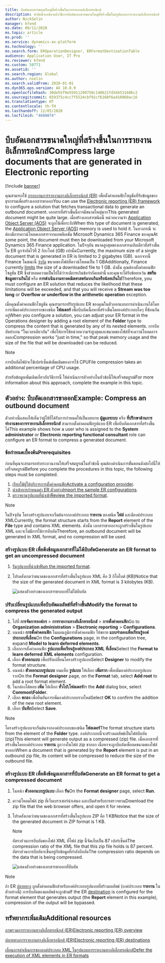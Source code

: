 ```yaml
---
title: บีบอัดเอกสารขนาดใหญ่ที่สร้างขึ้นในการรายงานอิเล็กทรอนิกส์
description: หัวข้อนี้จะอธิบายถึงวิธีการบีบอัดเอกสารขนาดใหญ่ที่สร้างขึ้นโดยรูปแบบการรายงานอิเล็กทรอนิกส์ (ER)
author: NickSelin
manager: kfend
ms.date: 09/11/2020
ms.topic: article
ms.prod: ''
ms.service: dynamics-ax-platform
ms.technology: ''
ms.search.form: EROperationDesigner, ERFormatDestinationTable
audience: Application User, IT Pro
ms.reviewer: kfend
ms.custom: 58771
ms.assetid: ''
ms.search.region: Global
ms.author: nselin
ms.search.validFrom: 2020-01-01
ms.dyn365.ops.version: AX 10.0.9
ms.openlocfilehash: 30de55f9e55911290750c148621fd3d4531686c2
ms.sourcegitcommit: 659375c4cc7f5524cbf91cf6160f6a410960ac16
ms.translationtype: HT
ms.contentlocale: th-TH
ms.lasthandoff: 12/05/2020
ms.locfileid: "4680874"
---
```

# <a name="compress-large-documents-that-are-generated-in-electronic-reporting"></a><span data-ttu-id="2b5db-103">บีบอัดเอกสารขนาดใหญ่ที่สร้างขึ้นในการรายงานอิเล็กทรอนิกส์</span><span class="sxs-lookup"><span data-stu-id="2b5db-103">Compress large documents that are generated in Electronic reporting</span></span> 

[!include [banner](../includes/banner.md)]

<span data-ttu-id="2b5db-104">คุณสามารถใช้ [กรอบงานการรายงานทางอิเล็กทรอนิกส์ (ER)](general-electronic-reporting.md) เพื่อตั้งค่าคอนฟิกโซลูชันที่รับข้อมูลของธุรกรรมเพื่อสร้างเอกสารขาออก</span><span class="sxs-lookup"><span data-stu-id="2b5db-104">You can use the [Electronic reporting (ER) framework](general-electronic-reporting.md) to configure a solution that fetches transactional data to generate an outbound document.</span></span> <span data-ttu-id="2b5db-105">เอกสารที่สร้างขึ้นนี้อาจมีขนาดใหญ่มาก</span><span class="sxs-lookup"><span data-stu-id="2b5db-105">This generated document might be quite large.</span></span> <span data-ttu-id="2b5db-106">เมื่อสร้างเอกสารชนิดนี้ หน่วยความจำ [Application Object Server (AOS)](https://docs.microsoft.com/dynamics365/fin-ops-core/dev-itpro/dev-tools/access-instances#location-of-packages-source-code-and-other-aos-configurations) จะถูกใช้เพื่อระงับ</span><span class="sxs-lookup"><span data-stu-id="2b5db-106">When this type of document is generated, the [Application Object Server (AOS)](https://docs.microsoft.com/dynamics365/fin-ops-core/dev-itpro/dev-tools/access-instances#location-of-packages-source-code-and-other-aos-configurations) memory is used to hold it.</span></span> <span data-ttu-id="2b5db-107">ในบางกรณี จะต้องมีการดาวน์โหลดเอกสารจากแอพลิเคชัน Microsoft Dynamics 365 Finance ของคุณ</span><span class="sxs-lookup"><span data-stu-id="2b5db-107">At some point, the document must then be downloaded from your Microsoft Dynamics 365 Finance application.</span></span> <span data-ttu-id="2b5db-108">ในปัจจุบัน ขนาดสูงสุดของเอกสารฉบับเดียวที่สร้างขึ้นใน ER ถูกจำกัดไว้ที่ 2 กิกะไบต์ (GB) เท่านั้น</span><span class="sxs-lookup"><span data-stu-id="2b5db-108">Currently, the maximum size of a single document that is generated in ER is limited to 2 gigabytes (GB).</span></span> <span data-ttu-id="2b5db-109">นอกจากนี้ Finance ในขณะนี้ [จำกัด](https://fix.lcs.dynamics.com/Issue/Details?bugId=489291) ขนาดของไฟล์ที่ดาวน์โหลดเป็น 1 GB</span><span class="sxs-lookup"><span data-stu-id="2b5db-109">Additionally, Finance currently [limits](https://fix.lcs.dynamics.com/Issue/Details?bugId=489291) the size of a downloaded file to 1 GB.</span></span> <span data-ttu-id="2b5db-110">ดังนั้น คุณต้องตั้งค่าคอนฟิกโซลูชัน ER ซึ่งช่วยลดความเป็นไปได้ว่าจะมีการเกินข้อจำกัดเหล่านี้ และคุณจะได้รับข้อยกเว้น **สตรีมข้อมูลยาวเกินไป** หรือ **การดำเนินงานทางคณิตศาสตร์มากเกินหรือน้อยเกินไป**</span><span class="sxs-lookup"><span data-stu-id="2b5db-110">Therefore, you must configure an ER solution that reduces the likelihood that these limitations will be exceeded, and that you will receive a **Stream was too long** or **Overflow or underflow in the arithmetic operation** exception.</span></span>

<span data-ttu-id="2b5db-111">เมื่อคุณตั้งค่าคอนฟิกโซลูชัน คุณสามารถปรับรูปแบบ ER ของคุณในตัวออกแบบการดำเนินงานได้โดยการเพิ่มองค์ประกอบรากของชนิด **โฟลเดอร์** เพื่อบีบอัดเนื้อหาที่สร้างขึ้นโดยองค์ประกอบใดๆ ที่ซ้อนกันอยู่</span><span class="sxs-lookup"><span data-stu-id="2b5db-111">When you configure a solution, you can adjust your ER format in the Operations designer by adding a root element of the **Folder** type to compress the content that is generated by any of its nested elements.</span></span> <span data-ttu-id="2b5db-112">การบีบอัดทำงาน "ในเวลาเดียวกัน" เพื่อให้การใช้หน่วยความจำสูงสุดและขนาดของไฟล์ที่จะดาวน์โหลดอาจลดลง</span><span class="sxs-lookup"><span data-stu-id="2b5db-112">Compression works "just in time," so that peak memory usage and the size of the file that will be downloaded can be reduced.</span></span>

> [!NOTE]
> <span data-ttu-id="2b5db-113">การบีบอัดไฟล์จะใช้เปอร์เซ็นต์เพิ่มเติมของการใช้ CPU</span><span class="sxs-lookup"><span data-stu-id="2b5db-113">File compression takes an additional percentage of CPU usage.</span></span>

<span data-ttu-id="2b5db-114">สำหรับข้อมูลเพิ่มเติมเกี่ยวกับวิธีการนี้ ให้ดำเนินการตัวอย่างในหัวข้อนี้ให้เสร็จสมบูรณ์</span><span class="sxs-lookup"><span data-stu-id="2b5db-114">For more information about this approach, complete the example in this topic.</span></span>

## <a name="example-compress-an-outbound-document"></a><span data-ttu-id="2b5db-115">ตัวอย่าง: บีบอัดเอกสารขาออก</span><span class="sxs-lookup"><span data-stu-id="2b5db-115">Example: Compress an outbound document</span></span>

<span data-ttu-id="2b5db-116">ตัวอย่างนี้แสดงให้เห็นว่าผู้ใช้ที่ได้รับการกำหนดให้เป็นบทบาท **ผู้ดูแลระบบ** หรือ **ที่ปรึกษาด้านการทำงานของการรายงานอิเล็กทรอนิกส์** สามารถตั้งค่าคอนฟิกรูปแบบ ER เพื่อบีบอัดเอกสารที่สร้างขึ้นได้</span><span class="sxs-lookup"><span data-stu-id="2b5db-116">This example shows how a user who is assigned to the **System administrator** or **Electronic reporting functional consultant** role can configure an ER format to compress a generated document.</span></span>

### <a name="prerequisites"></a><span data-ttu-id="2b5db-117">ข้อกำหนดเบื้องต้น</span><span class="sxs-lookup"><span data-stu-id="2b5db-117">Prerequisites</span></span>

<span data-ttu-id="2b5db-118">ก่อนที่คุณจะสามารถทำกระบวนงานให้เสร็จสมบูรณ์ในหัวข้อนี้ คุณต้องดำเนินการขั้นตอนดังต่อไปนี้ให้เสร็จสมบูรณ์</span><span class="sxs-lookup"><span data-stu-id="2b5db-118">Before you complete the procedures in this topic, the following steps must be completed.</span></span>

1. <span data-ttu-id="2b5db-119">[เรียกใช้ผู้ให้บริการการตั้งค่าคอนฟิก](er-defer-xml-element.md#activate-a-configuration-provider)</span><span class="sxs-lookup"><span data-stu-id="2b5db-119">[Activate a configuration provider](er-defer-xml-element.md#activate-a-configuration-provider).</span></span>
2. <span data-ttu-id="2b5db-120">[นำเข้าการกำหนดค่า ER ตัวอย่าง](er-defer-xml-element.md#import-the-sample-er-configurations)</span><span class="sxs-lookup"><span data-stu-id="2b5db-120">[Import the sample ER configurations](er-defer-xml-element.md#import-the-sample-er-configurations).</span></span>
3. <span data-ttu-id="2b5db-121">[ตรวจทานรูปแบบที่นำเข้า](er-defer-xml-element.md#review-the-imported-format)</span><span class="sxs-lookup"><span data-stu-id="2b5db-121">[Review the imported format](er-defer-xml-element.md#review-the-imported-format).</span></span>

> [!NOTE]
> <span data-ttu-id="2b5db-122">ในปัจจุบัน โครงสร้างรูปแบบจะเริ่มต้นจากองค์ประกอบ **รายงาน** ของชนิด **ไฟล์** และมีองค์ประกอบ XML</span><span class="sxs-lookup"><span data-stu-id="2b5db-122">Currently, the format structure starts from the **Report** element of the **File** type and contains XML elements.</span></span> <span data-ttu-id="2b5db-123">ดังนั้น เอกสารขาออกจะถูกสร้างขึ้นในรูปแบบ XML และจะไม่มีการใช้การบีบอัด</span><span class="sxs-lookup"><span data-stu-id="2b5db-123">Therefore, an outbound document will be generated in XML format, and no compression will be used.</span></span>

### <a name="generate-an-er-format-to-get-an-uncompressed-document"></a><span data-ttu-id="2b5db-124">สร้างรูปแบบ ER เพื่อดึงข้อมูลเอกสารที่ไม่ได้บีบอัด</span><span class="sxs-lookup"><span data-stu-id="2b5db-124">Generate an ER format to get an uncompressed document</span></span>

1. <span data-ttu-id="2b5db-125">[รันรูปแบบที่นำเข้า](er-defer-xml-element.md#run-the-imported-format)</span><span class="sxs-lookup"><span data-stu-id="2b5db-125">[Run the imported format](er-defer-xml-element.md#run-the-imported-format).</span></span>
2. <span data-ttu-id="2b5db-126">โปรดสังเกตว่าขนาดของเอกสารที่สร้างขึ้นในรูปแบบ XML คือ 3 กิโลไบต์ (KB)</span><span class="sxs-lookup"><span data-stu-id="2b5db-126">Notice that the size of the generated document in XML format is 3 kilobytes (KB).</span></span>

    ![แสดงตัวอย่างของเอกสารขาออกที่ไม่ได้บีบอัด](./media/er-compress-outbound-files1.png)

### <a name="modify-the-format-to-compress-the-generated-output"></a><span data-ttu-id="2b5db-128">ปรับเปลี่ยนรูปแบบเพื่อบีบอัดผลลัพธ์ที่สร้างขึ้น</span><span class="sxs-lookup"><span data-stu-id="2b5db-128">Modify the format to compress the generated output</span></span>

1. <span data-ttu-id="2b5db-129">ไปที่ **การจัดการองค์กร** \> **การรายงานทางอิเล็กทรอนิกส์** \> **การตั้งค่าคอนฟิก**</span><span class="sxs-lookup"><span data-stu-id="2b5db-129">Go to **Organization administration** \> **Electronic reporting** \> **Configurations**.</span></span>
2. <span data-ttu-id="2b5db-130">บนหน้า **การตั้งค่าคอนฟิก** ในแผนภูมิการตั้งค่าคอนฟิก ให้ขยาย **แบบจำลองเพื่อเรียนรู้องค์ประกอบที่เลื่อน**</span><span class="sxs-lookup"><span data-stu-id="2b5db-130">On the **Configurations** page, in the configuration tree, expand **Model to learn deferred elements**.</span></span>
3. <span data-ttu-id="2b5db-131">เลือกการตั้งค่าคอนฟิก **รูปแบบเพื่อเรียนรู้องค์ประกอบ XML ที่เลื่อน**</span><span class="sxs-lookup"><span data-stu-id="2b5db-131">Select the **Format to learn deferred XML elements** configuration.</span></span>
4. <span data-ttu-id="2b5db-132">เลือก **ตัวออกแบบ** เพื่อปรับเปลี่ยนโครงสร้างรูปแบบ</span><span class="sxs-lookup"><span data-stu-id="2b5db-132">Select **Designer** to modify the format structure.</span></span>
5. <span data-ttu-id="2b5db-133">บนหน้า **ตัวออกแบบรูปแบบ** บนแท็บ **รูปแบบ** ให้เลือก **เพิ่มราก** เพื่อเพิ่มองค์ประกอบรูปแบบราก</span><span class="sxs-lookup"><span data-stu-id="2b5db-133">On the **Format designer** page, on the **Format** tab, select **Add root** to add a root format element.</span></span>
6. <span data-ttu-id="2b5db-134">ในกล่องโต้ตอบ **เพิ่ม** ให้เลือก **ทั่วไป\\โฟลเดอร์**</span><span class="sxs-lookup"><span data-stu-id="2b5db-134">In the **Add** dialog box, select **Common\\Folder**.</span></span>
7. <span data-ttu-id="2b5db-135">เลือก **ตกลง** เพื่อยืนยันการเพิ่มองค์ประกอบรากใหม่</span><span class="sxs-lookup"><span data-stu-id="2b5db-135">Select **OK** to confirm the addition of the new root element.</span></span>
8. <span data-ttu-id="2b5db-136">เลือก **บันทึก**</span><span class="sxs-lookup"><span data-stu-id="2b5db-136">Select **Save**.</span></span>

> [!NOTE]
> <span data-ttu-id="2b5db-137">โครงสร้างรูปแบบจะเริ่มต้นจากองค์ประกอบของชนิด **โฟลเดอร์**</span><span class="sxs-lookup"><span data-stu-id="2b5db-137">The format structure starts from the element of the **Folder** type.</span></span> <span data-ttu-id="2b5db-138">องค์ประกอบนี้จะสร้างผลลัพธ์เป็นไฟล์บีบอัด (zip)</span><span class="sxs-lookup"><span data-stu-id="2b5db-138">This element will generate output as a compressed (zip) file.</span></span> <span data-ttu-id="2b5db-139">เมื่อเอกสารที่สร้างขึ้นโดยองค์ประกอบ **รายงาน** ถูกวางในไฟล์ zip ขาออก เนื้อหาจะถูกบีบอัดเพื่อลดขนาดของไฟล์ขาออก</span><span class="sxs-lookup"><span data-stu-id="2b5db-139">When a document that is generated by the **Report** element is put in an outbound zip file, its content will be compressed to reduce the size of the outbound file.</span></span>

### <a name="generate-an-er-format-to-get-a-compressed-document"></a><span data-ttu-id="2b5db-140">สร้างรูปแบบ ER เพื่อดึงข้อมูลเอกสารที่บีบอัด</span><span class="sxs-lookup"><span data-stu-id="2b5db-140">Generate an ER format to get a compressed document</span></span>

1. <span data-ttu-id="2b5db-141">ในหน้า **ตัวออกแบบรูปแบบ** เลือก **รัน**</span><span class="sxs-lookup"><span data-stu-id="2b5db-141">On the **Format designer** page, select **Run**.</span></span>
2. <span data-ttu-id="2b5db-142">ดาวน์โหลดไฟล์ zip ที่เว็บเบราเซอร์นำเสนอ และเปิดสำหรับการตรวจทาน</span><span class="sxs-lookup"><span data-stu-id="2b5db-142">Download the zip file that the web browser offers, and open it for review.</span></span>
3. <span data-ttu-id="2b5db-143">โปรดสังเกตว่าขนาดของเอกสารที่สร้างขึ้นในรูปแบบ ZIP คือ 1 KB</span><span class="sxs-lookup"><span data-stu-id="2b5db-143">Notice that the size of the generated document in ZIP format is 1 KB.</span></span>

    > [!NOTE] 
    > <span data-ttu-id="2b5db-144">อัตราส่วนการบีบอัดของไฟล์ XML ที่ไฟล์ zip นี้จัดเก็บเป็น 87 เปอร์เซ็นต์</span><span class="sxs-lookup"><span data-stu-id="2b5db-144">The compression ratio of the XML file that this zip file holds is 87 percent.</span></span> <span data-ttu-id="2b5db-145">อัตราส่วนการบีบอัดจะขึ้นอยู่กับข้อมูลที่กำลังบีบอัด</span><span class="sxs-lookup"><span data-stu-id="2b5db-145">The compression ratio depends on the data that is being compressed.</span></span>

    ![แสดงตัวอย่างของเอกสารขาออกที่บีบอัด](./media/er-compress-outbound-files2.png)

> [!NOTE]
> <span data-ttu-id="2b5db-147">ถ้า ER [ปลายทาง](electronic-reporting-destinations.md) ถูกตั้งค่าคอนฟิกสำหรับองค์ประกอบรูปแบบที่สร้างผลลัพธ์ (องค์ประกอบ **รายงาน** ในตัวอย่างนี้) การบีบอัดของผลลัพธ์จะถูกข้าม</span><span class="sxs-lookup"><span data-stu-id="2b5db-147">If the ER [destination](electronic-reporting-destinations.md) is configured for the format element that generates output (the **Report** element in this example), compression of the output will be bypassed.</span></span>

## <a name="additional-resources"></a><span data-ttu-id="2b5db-148">ทรัพยากรเพิ่มเติม</span><span class="sxs-lookup"><span data-stu-id="2b5db-148">Additional resources</span></span>

[<span data-ttu-id="2b5db-149">ภาพรวมการรายงานทางอิเล็กทรอนิกส์ (ER)</span><span class="sxs-lookup"><span data-stu-id="2b5db-149">Electronic reporting (ER) overview</span></span>](general-electronic-reporting.md)

[<span data-ttu-id="2b5db-150">ปลายทางการรายงานทางอิเล็กทรอนิกส์ (ER)</span><span class="sxs-lookup"><span data-stu-id="2b5db-150">Electronic reporting (ER) destinations</span></span>](electronic-reporting-destinations.md)

[<span data-ttu-id="2b5db-151">เลื่อนการดำเนินการขององค์ประกอบ XML ในรูปแบบการรายงานทางอิเล็กทรอนิกส์</span><span class="sxs-lookup"><span data-stu-id="2b5db-151">Defer the execution of XML elements in ER formats</span></span>](er-defer-xml-element.md)
